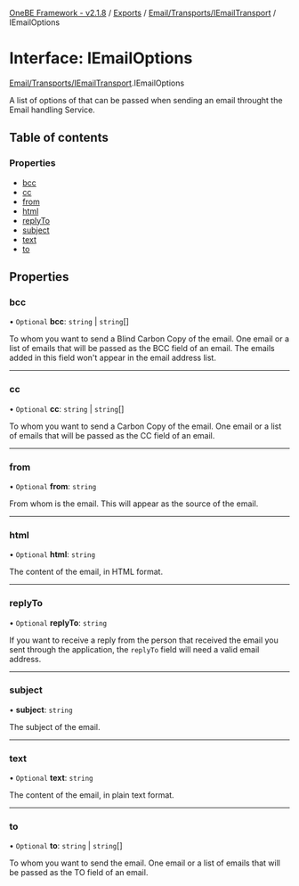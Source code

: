 [OneBE Framework - v2.1.8](../README.md) / [Exports](../modules.md) / [Email/Transports/IEmailTransport](../modules/Email_Transports_IEmailTransport.md) / IEmailOptions

# Interface: IEmailOptions

[Email/Transports/IEmailTransport](../modules/Email_Transports_IEmailTransport.md).IEmailOptions

A list of options of that can be passed when sending an email throught
the Email handling Service.

## Table of contents

### Properties

- [bcc](Email_Transports_IEmailTransport.IEmailOptions.md#bcc)
- [cc](Email_Transports_IEmailTransport.IEmailOptions.md#cc)
- [from](Email_Transports_IEmailTransport.IEmailOptions.md#from)
- [html](Email_Transports_IEmailTransport.IEmailOptions.md#html)
- [replyTo](Email_Transports_IEmailTransport.IEmailOptions.md#replyto)
- [subject](Email_Transports_IEmailTransport.IEmailOptions.md#subject)
- [text](Email_Transports_IEmailTransport.IEmailOptions.md#text)
- [to](Email_Transports_IEmailTransport.IEmailOptions.md#to)

## Properties

### bcc

• `Optional` **bcc**: `string` \| `string`[]

To whom you want to send a Blind Carbon Copy of the email. One email or a list of emails
that will be passed as the BCC field of an email. The emails added in this field won't
appear in the email address list.

___

### cc

• `Optional` **cc**: `string` \| `string`[]

To whom you want to send a Carbon Copy of the email. One email or a list of emails
that will be passed as the CC field of an email.

___

### from

• `Optional` **from**: `string`

From whom is the email. This will appear as the source of the email.

___

### html

• `Optional` **html**: `string`

The content of the email, in HTML format.

___

### replyTo

• `Optional` **replyTo**: `string`

If you want to receive a reply from the person that received the email you sent
through the application, the `replyTo` field will need a valid email address.

___

### subject

• **subject**: `string`

The subject of the email.

___

### text

• `Optional` **text**: `string`

The content of the email, in plain text format.

___

### to

• `Optional` **to**: `string` \| `string`[]

To whom you want to send the email. One email or a list of emails that will
be passed as the TO field of an email.
